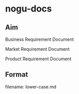 # nogu-docs

## Aim

Business Requirement Document

Market Requirement Document

Product Requirement Document

## Format

filename: lower-case.md